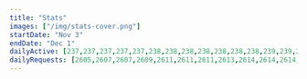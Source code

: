 ```yaml
---
title: "Stats"
images: ["/img/stats-cover.png"]
startDate: "Nov 3"
endDate: "Dec 1"
dailyActive: [237,237,237,237,237,238,238,238,238,238,238,238,239,239,239,239,240,240,240,240,240,240,240,240,240,240,240,240,240,240,240,240,240,240,241,241,241,241,241,241,241,241,241,241,241,243,243,243,243,243,243,243,244,244,244,244,244,244,244,246,246,246,247,247,247,247,247,247,247,247,248,248,248,248,248,248,248,248,248,248,248,248,248,248,248,248,248,248,248,248,248,248,248,248,248,248,248,248,248,248]
dailyRequests: [2605,2607,2607,2609,2611,2611,2611,2613,2614,2614,2614,2618,2619,2619,2619,2620,2621,2622,2623,2624,2624,2624,2624,2624,2624,2624,2625,2625,2626,2629,2629,2629,2633,2635,2635,2635,2636,2636,2636,2638,2639,2639,2639,2640,2640,2640,2641,2646,2647,2647,2648,2653,2656,2656,2657,2658,2658,2658,2659,2659,2659,2661,2663,2663,2665,2668,2669,2669,2669,2669,2669,2669,2670,2670,2670,2672,2673,2673,2674,2674,2674,2674,2676,2677,2678,2678,2679,2679,2679,2680,2681,2681,2681,2684,2685,2685,2686,2686,2686,2686]
---
```

